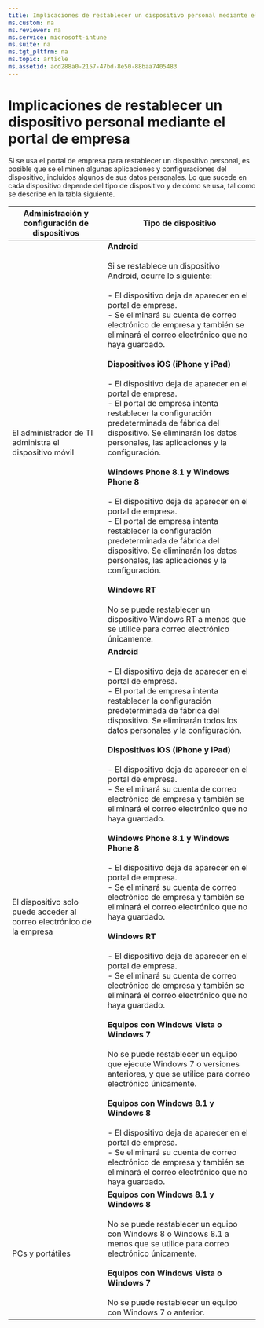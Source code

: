```yaml
---
title: Implicaciones de restablecer un dispositivo personal mediante el portal de empresa
ms.custom: na
ms.reviewer: na
ms.service: microsoft-intune
ms.suite: na
ms.tgt_pltfrm: na
ms.topic: article
ms.assetid: acd288a0-2157-47bd-8e50-88baa7405483
---
```

# Implicaciones de restablecer un dispositivo personal mediante el portal de empresa
Si se usa el portal de empresa para restablecer un dispositivo personal, es posible que se eliminen algunas aplicaciones y configuraciones del dispositivo, incluidos algunos de sus datos personales. Lo que sucede en cada dispositivo depende del tipo de dispositivo y de cómo se usa, tal como se describe en la tabla siguiente.

|Administración y configuración de dispositivos|Tipo de dispositivo|
|--------------------------------------------------|-----------------------|
|El administrador de TI administra el dispositivo móvil|**Android**<br /><br />Si se restablece un dispositivo Android, ocurre lo siguiente:<br /><br />-   El dispositivo deja de aparecer en el portal de empresa.<br />-   Se eliminará su cuenta de correo electrónico de empresa y también se eliminará el correo electrónico que no haya guardado.<br /><br />**Dispositivos iOS (iPhone y iPad)**<br /><br />-   El dispositivo deja de aparecer en el portal de empresa.<br />-   El portal de empresa intenta restablecer la configuración predeterminada de fábrica del dispositivo. Se eliminarán los datos personales, las aplicaciones y la configuración.<br /><br />**Windows Phone 8.1 y Windows Phone 8**<br /><br />-   El dispositivo deja de aparecer en el portal de empresa.<br />-   El portal de empresa intenta restablecer la configuración predeterminada de fábrica del dispositivo. Se eliminarán los datos personales, las aplicaciones y la configuración.<br /><br />**Windows RT**<br /><br />No se puede restablecer un dispositivo Windows RT a menos que se utilice para correo electrónico únicamente.|
|El dispositivo solo puede acceder al correo electrónico de la empresa|**Android**<br /><br />-   El dispositivo deja de aparecer en el portal de empresa.<br />-   El portal de empresa intenta restablecer la configuración predeterminada de fábrica del dispositivo. Se eliminarán todos los datos personales y la configuración.<br /><br />**Dispositivos iOS (iPhone y iPad)**<br /><br />-   El dispositivo deja de aparecer en el portal de empresa.<br />-   Se eliminará su cuenta de correo electrónico de empresa y también se eliminará el correo electrónico que no haya guardado.<br /><br />**Windows Phone 8.1 y Windows Phone 8**<br /><br />-   El dispositivo deja de aparecer en el portal de empresa.<br />-   Se eliminará su cuenta de correo electrónico de empresa y también se eliminará el correo electrónico que no haya guardado.<br /><br />**Windows RT**<br /><br />-   El dispositivo deja de aparecer en el portal de empresa.<br />-   Se eliminará su cuenta de correo electrónico de empresa y también se eliminará el correo electrónico que no haya guardado.<br /><br />**Equipos con Windows Vista o Windows 7**<br /><br />No se puede restablecer un equipo que ejecute Windows 7 o versiones anteriores, y que se utilice para correo electrónico únicamente.<br /><br />**Equipos con Windows 8.1 y Windows 8**<br /><br />-   El dispositivo deja de aparecer en el portal de empresa.<br />-   Se eliminará su cuenta de correo electrónico de empresa y también se eliminará el correo electrónico que no haya guardado.|
|PCs y portátiles|**Equipos con Windows 8.1 y Windows 8**<br /><br />No se puede restablecer un equipo con Windows 8 o Windows 8.1 a menos que se utilice para correo electrónico únicamente.<br /><br />**Equipos con Windows Vista o Windows 7**<br /><br />No se puede restablecer un equipo con Windows 7 o anterior.|

